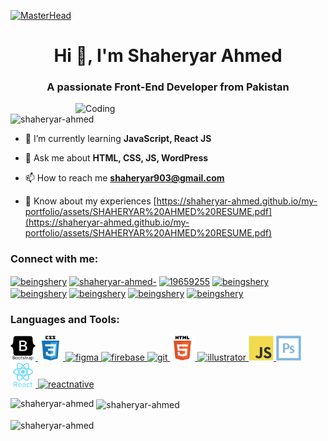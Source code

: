 [![MasterHead](https://user-images.githubusercontent.com/74038190/225813708-98b745f2-7d22-48cf-9150-083f1b00d6c9.gif)](https://shaheryar-ahmed.github.io/my-portfolio/)
<h1 align="center">Hi 👋, I'm Shaheryar Ahmed</h1>
<h3 align="center">A passionate Front-End Developer from Pakistan</h3>
<img align="right" alt="Coding" width="400"
    src="https://miro.medium.com/v2/resize:fit:720/1*mB6YLIGqIk1hTzU6Fb12zQ.gif">

<p align="left"> <img
        src="https://komarev.com/ghpvc/?username=shaheryar-ahmed&label=Profile%20views&color=0e75b6&style=flat"
        alt="shaheryar-ahmed" /> </p>

- 🌱 I’m currently learning **JavaScript, React JS**

- 💬 Ask me about **HTML, CSS, JS, WordPress**

- 📫 How to reach me **shaheryar903@gmail.com**

- 📄 Know about my experiences
[https://shaheryar-ahmed.github.io/my-portfolio/assets/SHAHERYAR%20AHMED%20RESUME.pdf](https://shaheryar-ahmed.github.io/my-portfolio/assets/SHAHERYAR%20AHMED%20RESUME.pdf)

<h3 align="left">Connect with me:</h3>
<p align="left">
    <a href="https://twitter.com/beingshery" target="blank"><img align="center"
            src="https://raw.githubusercontent.com/rahuldkjain/github-profile-readme-generator/master/src/images/icons/Social/twitter.svg"
            alt="beingshery" height="30" width="40" /></a>
    <a href="https://linkedin.com/in/shaheryar-ahmed-" target="blank"><img align="center"
            src="https://raw.githubusercontent.com/rahuldkjain/github-profile-readme-generator/master/src/images/icons/Social/linked-in-alt.svg"
            alt="shaheryar-ahmed-" height="30" width="40" /></a>
    <a href="https://stackoverflow.com/users/19659255" target="blank"><img align="center"
            src="https://raw.githubusercontent.com/rahuldkjain/github-profile-readme-generator/master/src/images/icons/Social/stack-overflow.svg"
            alt="19659255" height="30" width="40" /></a>
    <a href="https://fb.com/beingshery" target="blank"><img align="center"
            src="https://raw.githubusercontent.com/rahuldkjain/github-profile-readme-generator/master/src/images/icons/Social/facebook.svg"
            alt="beingshery" height="30" width="40" /></a>
    <a href="https://instagram.com/beingshery" target="blank"><img align="center"
            src="https://raw.githubusercontent.com/rahuldkjain/github-profile-readme-generator/master/src/images/icons/Social/instagram.svg"
            alt="beingshery" height="30" width="40" /></a>
    <a href="https://dribbble.com/beingshery" target="blank"><img align="center"
            src="https://raw.githubusercontent.com/rahuldkjain/github-profile-readme-generator/master/src/images/icons/Social/dribbble.svg"
            alt="beingshery" height="30" width="40" /></a>
    <a href="https://www.behance.net/beingshery" target="blank"><img align="center"
            src="https://raw.githubusercontent.com/rahuldkjain/github-profile-readme-generator/master/src/images/icons/Social/behance.svg"
            alt="beingshery" height="30" width="40" /></a>
    <a href="https://discord.gg/beingshery" target="blank"><img align="center"
            src="https://raw.githubusercontent.com/rahuldkjain/github-profile-readme-generator/master/src/images/icons/Social/discord.svg"
            alt="beingshery" height="30" width="40" /></a>
</p>

<h3 align="left">Languages and Tools:</h3>
<p align="left"> <a href="https://getbootstrap.com" target="_blank" rel="noreferrer"> <img
            src="https://raw.githubusercontent.com/devicons/devicon/master/icons/bootstrap/bootstrap-plain-wordmark.svg"
            alt="bootstrap" width="40" height="40" /> </a> <a href="https://www.w3schools.com/css/" target="_blank"
        rel="noreferrer"> <img
            src="https://raw.githubusercontent.com/devicons/devicon/master/icons/css3/css3-original-wordmark.svg"
            alt="css3" width="40" height="40" /> </a> <a href="https://www.figma.com/" target="_blank" rel="noreferrer">
        <img src="https://www.vectorlogo.zone/logos/figma/figma-icon.svg" alt="figma" width="40" height="40" /> </a> <a
        href="https://firebase.google.com/" target="_blank" rel="noreferrer"> <img
            src="https://www.vectorlogo.zone/logos/firebase/firebase-icon.svg" alt="firebase" width="40" height="40" />
    </a> <a href="https://git-scm.com/" target="_blank" rel="noreferrer"> <img
            src="https://www.vectorlogo.zone/logos/git-scm/git-scm-icon.svg" alt="git" width="40" height="40" /> </a> <a
        href="https://www.w3.org/html/" target="_blank" rel="noreferrer"> <img
            src="https://raw.githubusercontent.com/devicons/devicon/master/icons/html5/html5-original-wordmark.svg"
            alt="html5" width="40" height="40" /> </a> <a href="https://www.adobe.com/in/products/illustrator.html"
        target="_blank" rel="noreferrer"> <img
            src="https://www.vectorlogo.zone/logos/adobe_illustrator/adobe_illustrator-icon.svg" alt="illustrator"
            width="40" height="40" /> </a> <a href="https://developer.mozilla.org/en-US/docs/Web/JavaScript"
        target="_blank" rel="noreferrer"> <img
            src="https://raw.githubusercontent.com/devicons/devicon/master/icons/javascript/javascript-original.svg"
            alt="javascript" width="40" height="40" /> </a> <a href="https://www.photoshop.com/en" target="_blank"
        rel="noreferrer"> <img
            src="https://raw.githubusercontent.com/devicons/devicon/master/icons/photoshop/photoshop-line.svg"
            alt="photoshop" width="40" height="40" /> </a> <a href="https://reactjs.org/" target="_blank"
        rel="noreferrer"> <img
            src="https://raw.githubusercontent.com/devicons/devicon/master/icons/react/react-original-wordmark.svg"
            alt="react" width="40" height="40" /> </a> <a href="https://reactnative.dev/" target="_blank"
        rel="noreferrer"> <img src="https://reactnative.dev/img/header_logo.svg" alt="reactnative" width="40"
            height="40" /> </a> </p>

<p><img align="left"
        src="https://github-readme-stats.vercel.app/api/top-langs?username=shaheryar-ahmed&show_icons=true&locale=en&layout=compact"
        alt="shaheryar-ahmed" /></p>

<p>&nbsp;<img align="center"
        src="https://github-readme-stats.vercel.app/api?username=shaheryar-ahmed&show_icons=true&locale=en"
        alt="shaheryar-ahmed" /></p>

<p><img align="center" src="https://github-readme-streak-stats.herokuapp.com/?user=shaheryar-ahmed&"
        alt="shaheryar-ahmed" /></p>
